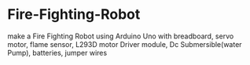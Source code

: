 # Fire-Fighting-Robot
make a Fire Fighting Robot using Arduino Uno with breadboard, servo motor, flame sensor, L293D motor Driver module, Dc Submersible(water Pump), batteries, jumper wires
